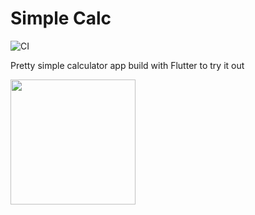 # Simple Calc

![CI](https://github.com/sashashakun/simple-calc/workflows/CI/badge.svg?branch=master)


Pretty simple calculator app build with Flutter to try it out

<img src="https://user-images.githubusercontent.com/5776864/107154257-ff9bd600-6982-11eb-9dfe-fd323d2b5e01.png" width=200>

